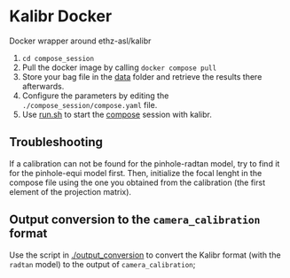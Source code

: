 # Kalibr Docker

Docker wrapper around ethz-asl/kalibr

1. `cd compose_session`
2. Pull the docker image by calling `docker compose pull`
3. Store your bag file in the [data](./compose_session/data) folder and retrieve the results there afterwards.
4. Configure the parameters by editing the `./compose_session/compose.yaml` file.
5. Use [run.sh](./compose_session/run.sh) to start the [compose](./compose_session/compose.yaml) session with kalibr.

## Troubleshooting

If a calibration can not be found for the pinhole-radtan model, try to find it for the pinhole-equi model first.
Then, initialize the focal lenght in the compose file using the one you obtained from the calibration (the first element of the projection matrix).

## Output conversion to the `camera_calibration` format

Use the script in [./output_conversion](./output_conversion) to convert the Kalibr format (with the `radtan` model) to the output of `camera_calibration`;
